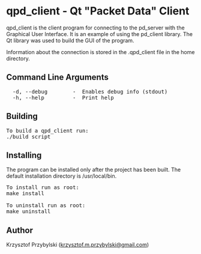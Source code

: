 qpd_client - Qt "Packet Data" Client
====================================
qpd_client is the client program for connecting to the pd_server with the Graphical User Interface.
It is an example of using the pd_client library.
The Qt library was used to build the GUI of the program.

Information about the connection is stored in the .qpd_client file in the home directory.


Command Line Arguments
----------------------
<pre>
  -d, --debug        -  Enables debug info (stdout)
  -h, --help         -  Print help
</pre>


Building
--------
<pre>
To build a qpd_client run:
./build_script
</pre>

Installing
----------
The program can be installed only after the project has been built.
The default installation directory is /usr/local/bin.
<pre>
To install run as root:
make install

To uninstall run as root:
make uninstall
</pre>

Author
------
Krzysztof Przybylski (krzysztof.m.przybylski@gmail.com)
